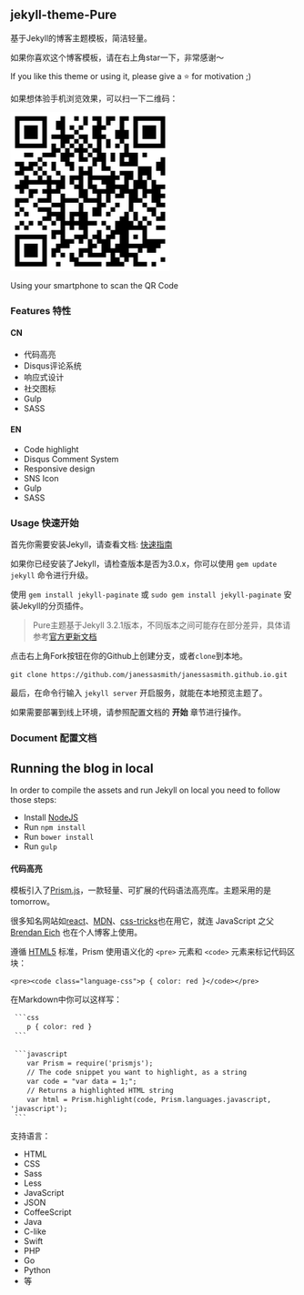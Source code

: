 ## jekyll-theme-Pure

基于Jekyll的博客主题模板，简洁轻量。

如果你喜欢这个博客模板，请在右上角star一下，非常感谢～

If you like this theme or using it, please give a ⭐️ for motivation ;)

如果想体验手机浏览效果，可以扫一下二维码：

![](screenshot/qr-code.png)

Using your smartphone to scan the QR Code


### Features 特性

#### CN

- 代码高亮
- Disqus评论系统
- 响应式设计
- 社交图标
- Gulp
- SASS

#### EN

- Code highlight
- Disqus Comment System
- Responsive design
- SNS Icon
- Gulp
- SASS

### Usage 快速开始

首先你需要安装Jekyll，请查看文档: [快速指南](http://jekyll.com.cn/docs/quickstart/)

如果你已经安装了Jekyll，请检查版本是否为3.0.x，你可以使用 ```gem update jekyll``` 命令进行升级。

使用 ```gem install jekyll-paginate``` 或 ```sudo gem install jekyll-paginate``` 安装Jekyll的分页插件。

>Pure主题基于Jekyll 3.2.1版本，不同版本之间可能存在部分差异，具体请参考[官方更新文档](https://jekyllrb.com/news/)

点击右上角Fork按钮在你的Github上创建分支，或者```clone```到本地。

``` git clone https://github.com/janessasmith/janessasmith.github.io.git ```

最后，在命令行输入 ```jekyll server``` 开启服务，就能在本地预览主题了。

如果需要部署到线上环境，请参照配置文档的 **开始** 章节进行操作。

### Document 配置文档

## Running the blog in local

In order to compile the assets and run Jekyll on local you need to follow those steps:

- Install [NodeJS](https://nodejs.org/)
- Run `npm install`
- Run `bower install`
- Run `gulp`

#### 代码高亮

模板引入了[Prism.js](http://prismjs.com)，一款轻量、可扩展的代码语法高亮库。主题采用的是tomorrow。

很多知名网站如[react](https://reactjs.org/)、[MDN](https://developer.mozilla.org/)、[css-tricks](https://css-tricks.com/)也在用它，就连 JavaScript 之父 [Brendan Eich](https://brendaneich.com/) 也在个人博客上使用。

遵循 [HTML5](https://www.w3.org/TR/html5/grouping-content.html#the-pre-element) 标准，Prism 使用语义化的 `<pre>` 元素和 `<code>` 元素来标记代码区块：

```
<pre><code class="language-css">p { color: red }</code></pre>
```

在Markdown中你可以这样写：

	 ```css
	    p { color: red }
	 ```

     ```javascript
		var Prism = require('prismjs');
        // The code snippet you want to highlight, as a string
        var code = "var data = 1;";
        // Returns a highlighted HTML string
        var html = Prism.highlight(code, Prism.languages.javascript, 'javascript');
	 ```

支持语言：

- HTML
- CSS
- Sass
- Less
- JavaScript
- JSON
- CoffeeScript
- Java
- C-like
- Swift
- PHP
- Go
- Python
- 等